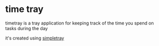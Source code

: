 time tray
=========

timetray is a tray application for keeping track of the time you spend on tasks during the day

it's created using [simpletray][]


[simpletray]: http://github.com/remi/simpletray
